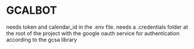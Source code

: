 # GCALBOT

needs token and calendar_id in the .env file. needs a .credentials folder at the root of the project with the google oauth service for authentication according to the gcsa library